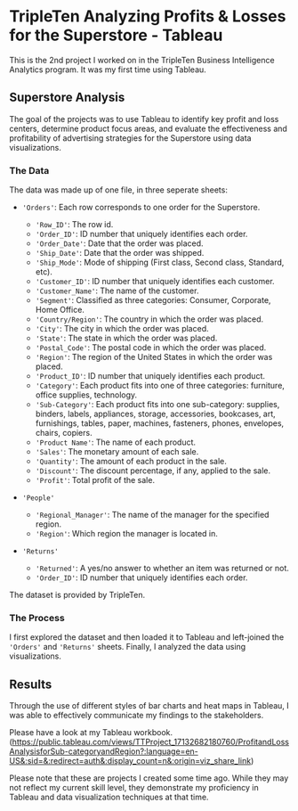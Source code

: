 # TripleTen Analyzing Profits & Losses for the Superstore - Tableau
This is the 2nd project I worked on in the TripleTen Business Intelligence Analytics program. It was my first time using Tableau.

## Superstore Analysis
The goal of the projects was to use Tableau to identify key profit and loss centers, determine product focus areas, and evaluate the effectiveness and profitability of advertising strategies for the Superstore using data visualizations.

### The Data
The data was made up of one file, in three seperate sheets:

- `'Orders'`: Each row corresponds to one order for the Superstore.
  -  `'Row_ID'`: The row id.
  -  `'Order_ID'`: ID number that uniquely identifies each order.
  -  `'Order_Date'`: Date that the order was placed.
  -  `'Ship_Date'`: Date that the order was shipped.
  -  `'Ship_Mode'`: Mode of shipping (First class, Second class, Standard, etc).
  -  `'Customer_ID'`: ID number that uniquely identifies each customer.
  -  `'Customer_Name'`: The name of the customer.
  -  `'Segment'`: Classified as three categories: Consumer, Corporate, Home Office.
  -  `'Country/Region'`: The country in which the order was placed.
  -  `'City'`: The city in which the order was placed.
  -  `'State'`: The state in which the order was placed.
  -  `'Postal_Code'`: The postal code in which the order was placed.
  -  `'Region'`: The region of the United States in which the order was placed.
  -  `'Product_ID'`: ID number that uniquely identifies each product.
  -  `'Category'`: Each product fits into one of three categories: furniture, office supplies, technology.
  -  `'Sub-Category'`: Each product fits into one sub-category: supplies, binders, labels, appliances, storage, accessories, bookcases, art, furnishings, tables, paper, machines, fasteners, phones, envelopes, chairs, copiers.
  -  `'Product Name'`: The name of each product.
  -  `'Sales'`: The monetary amount of each sale.
  -  `'Quantity'`: The amount of each product in the sale.
  -  `'Discount'`: The discount percentage, if any, applied to the sale.
  -  `'Profit'`: Total profit of the sale.
 
- `'People'`
  - `'Regional_Manager'`: The name of the manager for the specified region.
  - `'Region'`: Which region the manager is located in.
 
- `'Returns'`
  - `'Returned'`: A yes/no answer to whether an item was returned or not.
  - `'Order_ID'`: ID number that uniquely identifies each order.
 
The dataset is provided by TripleTen.

### The Process
I first explored the dataset and then loaded it to Tableau and left-joined the `'Orders'` and `'Returns'` sheets. Finally, I analyzed the data using visualizations. 

## Results
Through the use of different styles of bar charts and heat maps in Tableau, I was able to effectively communicate my findings to the stakeholders. 

Please have a look at my Tableau workbook. (https://public.tableau.com/views/TTProject_17132682180760/ProfitandLossAnalysisforSub-categoryandRegion?:language=en-US&:sid=&:redirect=auth&:display_count=n&:origin=viz_share_link)

Please note that these are projects I created some time ago. While they may not reflect my current skill level, they demonstrate my proficiency in Tableau and data visualization techniques at that time.
